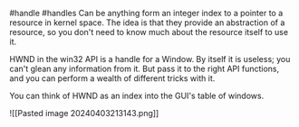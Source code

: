#handle #handles
Can be anything form an integer index to a pointer to a resource in kernel space. 
The idea is that they provide an abstraction of a resource, so you don't need to know much about the resource itself to use it. 

HWND in the win32 API is a handle for a Window. 
By itself it is useless; you can't glean any information from it. 
But pass it to the right API functions, and you can perform a wealth of different tricks with it. 

You can think of HWND as an index into the GUI's table of windows. 

![[Pasted image 20240403213143.png]]